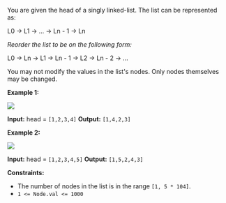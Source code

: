 


You are given the head of a singly linked-list. The list can be represented as:

L0 → L1 → … → Ln - 1 → Ln

_Reorder the list to be on the following form:_

L0 → Ln → L1 → Ln - 1 → L2 → Ln - 2 → …

You may not modify the values in the list's nodes. Only nodes themselves may be changed.

**Example 1:**

![](https://assets.leetcode.com/uploads/2021/03/04/reorder1linked-list.jpg)

**Input:** head = `[1,2,3,4]`
**Output:** `[1,4,2,3]`

**Example 2:**

![](https://assets.leetcode.com/uploads/2021/03/09/reorder2-linked-list.jpg)

**Input:** head = `[1,2,3,4,5]`
**Output:** `[1,5,2,4,3]`

**Constraints:**

-   The number of nodes in the list is in the range `[1, 5 * 104]`.
-   `1 <= Node.val <= 1000`